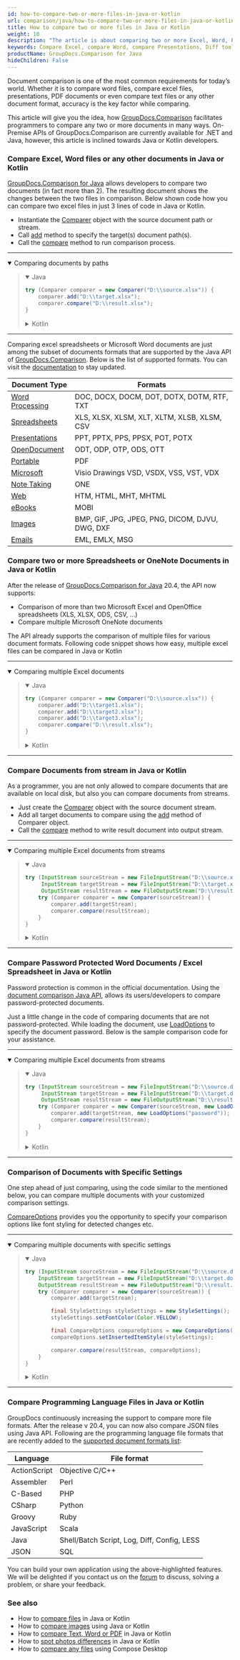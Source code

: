 ```yaml
---
id: how-to-compare-two-or-more-files-in-java-or-kotlin
url: comparison/java/how-to-compare-two-or-more-files-in-java-or-kotlin
title: How to compare two or more files in Java or Kotlin
weight: 10
description: "The article is about comparing two or more Excel, Word, Presentation or other files and documents"
keywords: Compare Excel, compare Word, compare Presentations, Diff tool for Java, Kotlin
productName: GroupDocs.Comparison for Java
hideChildren: False
---
```


Document comparison is one of the most common requirements for today’s world. Whether it is to compare word files, compare excel files, presentations, PDF documents or even compare text files or any other document format, accuracy is the key factor while comparing.

This article will give you the idea, how [GroupDocs.Comparison](https://products.groupdocs.com/comparison) facilitates programmers to compare any two or more documents in many ways. On-Premise APIs of GroupDocs.Comparison are currently available for .NET and Java, however, this article is inclined towards Java or Kotlin developers.

### Compare Excel, Word files or any other documents in Java or Kotlin

[GroupDocs.Comparison for Java](https://products.groupdocs.com/comparison/java) allows developers to compare two documents (in fact more than 2). The resulting document shows the changes between the two files in comparison. Below shown code how you can compare two excel files in just 3 lines of code in Java or Kotlin.


* Instantiate the [Comparer](https://apireference.groupdocs.com/comparison/java/com.groupdocs.comparison/Comparer) object with the source document path or stream.
* Call [add](https://apireference.groupdocs.com/comparison/java/com.groupdocs.comparison/Comparer#add(java.io.InputStream...)) method to specify the target(s) document path(s).
* Call the [compare](https://apireference.groupdocs.com/comparison/java/com.groupdocs.comparison/Comparer#compare(java.io.OutputStream)) method to run comparison process.

---

<details open><summary>Comparing documents by paths</summary><blockquote>
<details open><summary>Java</summary>

```java
try (Comparer comparer = new Comparer("D:\\source.xlsx")) {
    comparer.add("D:\\target.xlsx");
    comparer.compare("D:\\result.xlsx");
}
```

</details>

<details><summary>Kotlin</summary>

```kotlin
Comparer("D:\\source.xlsx").use { comparer ->
    comparer.add("D:\\target.xlsx")
    comparer.compare("D:\\result.xlsx")
}
```

</details>
</blockquote></details>

---

Comparing excel spreadsheets or Microsoft Word documents are just among the subset of documents formats that are supported by the Java API of [GroupDocs.Comparison](https://products.groupdocs.com/comparison). Below is the list of supported formats. You can visit the [documentation](/comparison/java/supported-document-formats/) to stay updated.

| Document Type                                                   | Formats                                          |
|-----------------------------------------------------------------|--------------------------------------------------|
| [Word Processing](https://wiki.fileformat.com/word-processing/) | 	DOC, DOCX, DOCM, DOT, DOTX, DOTM, RTF, TXT      |
| [Spreadsheets](https://wiki.fileformat.com/spreadsheet/)        | 	XLS, XLSX, XLSM, XLT, XLTM, XLSB, XLSM, CSV     |
| [Presentations](https://wiki.fileformat.com/presentation/)      | 	PPT, PPTX, PPS, PPSX, POT, POTX                 |
| [OpenDocument](https://wiki.fileformat.com/word-processing/)    | 	ODT, ODP, OTP, ODS, OTT                         |
| [Portable](https://wiki.fileformat.com/view/pdf/)               | 	PDF                                             |
| [Microsoft](https://docs.fileformat.com/visio/)                 | Visio Drawings	VSD, VSDX, VSS, VST, VDX          |
| [Note  Taking](https://wiki.fileformat.com/note-taking/)        | 	ONE                                             |
| [Web](https://wiki.fileformat.com/web/)                         | 	HTM, HTML, MHT, MHTML                           |
| [eBooks](https://wiki.fileformat.com/ebook/)                    | 	MOBI                                            |
| [Images](https://wiki.fileformat.com/image/)                    | 	BMP, GIF, JPG, JPEG, PNG, DICOM, DJVU, DWG, DXF |
| [Emails](https://wiki.fileformat.com/email/)                    | 	EML, EMLX, MSG                                  |

### Compare two or more Spreadsheets or OneNote Documents in Java or Kotlin

After the release of [GroupDocs.Comparison for Java](https://products.groupdocs.com/comparison/java) 20.4, the API now supports:

* Comparison of more than two Microsoft Excel and OpenOffice spreadsheets (XLS, XLSX, ODS, CSV, …)
* Compare multiple Microsoft OneNote documents

The API already supports the comparison of multiple files for various document formats. Following code snippet shows how easy, multiple excel files can be compared in Java or Kotlin

---

<details open><summary>Comparing multiple Excel documents</summary><blockquote>
<details open><summary>Java</summary>

```java
try (Comparer comparer = new Comparer("D:\\source.xlsx")) {
    comparer.add("D:\\target1.xlsx");
    comparer.add("D:\\target2.xlsx");
    comparer.add("D:\\target3.xlsx");
    comparer.compare("D:\\result.xlsx");
}
```

</details>

<details><summary>Kotlin</summary>

```kotlin
Comparer("D:\\source.xlsx").use { comparer ->
    comparer.add("D:\\target1.xlsx")
    comparer.add("D:\\target2.xlsx")
    comparer.add("D:\\target3.xlsx")
    comparer.compare("D:\\result.xlsx")
}
```

</details>
</blockquote></details>

---

### Compare Documents from stream in Java or Kotlin

As a programmer, you are not only allowed to compare documents that are available on local disk, but also you can compare documents from streams.


* Just create the [Comparer](https://apireference.groupdocs.com/comparison/java/com.groupdocs.comparison/Comparer) object with the source document stream.
* Add all target documents to compare using the [add](https://apireference.groupdocs.com/comparison/java/com.groupdocs.comparison/Comparer#add(java.io.InputStream...)) method of Comparer object.
* Call the [compare](https://apireference.groupdocs.com/comparison/java/com.groupdocs.comparison/Comparer#compare(java.io.OutputStream)) method to write result document into output stream.

---

<details open><summary>Comparing multiple Excel documents from streams</summary><blockquote>
<details open><summary>Java</summary>

```java
try (InputStream sourceStream = new FileInputStream("D:\\source.xlsx");
     InputStream targetStream = new FileInputStream("D:\\target.xlsx");
     OutputStream resultStream = new FileOutputStream("D:\\result.xlsx")) {
    try (Comparer comparer = new Comparer(sourceStream)) {
        comparer.add(targetStream);
        comparer.compare(resultStream);
    }
}
```

</details>

<details><summary>Kotlin</summary>

```kotlin
FileInputStream("D:\\source.xlsx").use { sourceStream ->
    FileInputStream("D:\\target.xlsx").use { targetStream ->
        FileOutputStream("D:\\result.xlsx").use { resultStream ->
            Comparer(sourceStream).use { comparer ->
                comparer.add(targetStream)
                comparer.compare(resultStream)
            }
        }
    }
}
```

</details>
</blockquote></details>

---

### Compare Password Protected Word Documents / Excel Spreadsheet in Java or Kotlin

Password protection is common in the official documentation. Using the [document comparison Java API](https://products.groupdocs.com/comparison), allows its users/developers to compare password-protected documents.

Just a little change in the code of comparing documents that are not password-protected. While loading the document, use [LoadOptions](https://apireference.groupdocs.com/comparison/java/com.groupdocs.comparison.options.load/LoadOptions) to specify the document password. Below is the sample comparison code for your assistance.

---

<details open><summary>Comparing multiple Excel documents from streams</summary><blockquote>
<details open><summary>Java</summary>

```java
try (InputStream sourceStream = new FileInputStream("D:\\source.docx");
     InputStream targetStream = new FileInputStream("D:\\target.docx");
     OutputStream resultStream = new FileOutputStream("D:\\result.docx")) {
    try (Comparer comparer = new Comparer(sourceStream, new LoadOptions("password"))) {
        comparer.add(targetStream, new LoadOptions("password"));
        comparer.compare(resultStream);
    }
}
```

</details>

<details><summary>Kotlin</summary>

```kotlin
FileInputStream("D:\\source.docx").use { sourceStream ->
    FileInputStream("D:\\target.docx").use { targetStream ->
        FileOutputStream("D:\\result.docx").use { resultStream ->
            Comparer(sourceStream, LoadOptions("password")).use { comparer ->
                comparer.add(targetStream, LoadOptions("password"))
                comparer.compare(resultStream)
            }
        }
    }
}
```

</details>
</blockquote></details>

---

### Comparison of Documents with Specific Settings

One step ahead of just comparing, using the code similar to the mentioned below, you can compare multiple documents with your customized comparison settings.

[CompareOptions](https://apireference.groupdocs.com/comparison/java/com.groupdocs.comparison.options/CompareOptions) provides you the opportunity to specify your comparison options like font styling for detected changes etc.

---

<details open><summary>Comparing multiple documents with specific settings</summary><blockquote>
<details open><summary>Java</summary>

```java
try (InputStream sourceStream = new FileInputStream("D:\\source.docx");
    InputStream targetStream = new FileInputStream("D:\\target.docx");
    OutputStream resultStream = new FileOutputStream("D:\\result.docx")) {
    try (Comparer comparer = new Comparer(sourceStream)) {
        comparer.add(targetStream);

        final StyleSettings styleSettings = new StyleSettings();
        styleSettings.setFontColor(Color.YELLOW);

        final CompareOptions compareOptions = new CompareOptions();
        compareOptions.setInsertedItemStyle(styleSettings);

        comparer.compare(resultStream, compareOptions);
    }
}
```

</details>

<details><summary>Kotlin</summary>

```kotlin
FileInputStream("D:\\source.docx").use { sourceStream ->
    FileInputStream("D:\\target.docx").use { targetStream ->
        FileOutputStream("D:\\result.docx").use { resultStream ->
            Comparer(sourceStream, LoadOptions("password")).use { comparer ->
                comparer.add(targetStream, LoadOptions("password"))

                val styleSettings = StyleSettings()
                styleSettings.fontColor = Color.YELLOW

                val compareOptions = CompareOptions()
                compareOptions.insertedItemStyle = styleSettings

                comparer.compare(resultStream, compareOptions)
            }
        }
    }
}
```

</details>
</blockquote></details>

---

### Compare Programming Language Files in Java or Kotlin

GroupDocs continuously increasing the support to compare more file formats. After the release v 20.4, you can now also compare JSON files using Java API. Following are the programming language file formats that are recently added to the [supported document formats list](/comparison/java/supported-document-formats/):

| Language     | File format                                   |
|--------------|-----------------------------------------------|
| ActionScript | Objective C/C++                               |
| Assembler    | Perl                                          |
| C-Based      | PHP                                           |
| CSharp       | Python                                        |
| Groovy       | Ruby                                          |
| JavaScript   | Scala                                         |
| Java         | Shell/Batch Script, Log, Diff, Config, LESS   |
| JSON         | SQL                                           |

You can build your own application using the above-highlighted features. We will be delighted if you contact us on the [forum](https://forum.groupdocs.com/c/comparison) to discuss, solving a problem, or share your feedback.

### See also

* How to [compare files](/comparison/java/how-to-compare-files-in-java-or-kotlin) in Java or Kotlin
* How to [compare images](/comparison/java/how-to-compare-images-using-java-or-kotlin) using Java or Kotlin
* How to [compare Text, Word or PDF](/comparison/java/how-to-compare-text-word-pdf-in-java-or-kotlin) in Java or Kotlin
* How to [spot photos differences](/comparison/java/how-to-spot-photos-differences-in-java-or-kotlin) in Java or Kotlin
* How to [compare any files](/comparison/java/how-to-compare-any-files-using-compose-desktop) using Compose Desktop